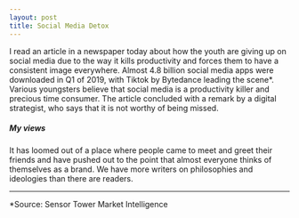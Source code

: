 ```yaml
---
layout: post
title: Social Media Detox
---
```


I read an article in a newspaper today about how the youth are giving up on social media due to the way it kills productivity and forces them to have a consistent image everywhere. Almost 4.8 billion social media apps were downloaded in Q1 of 2019, with Tiktok by Bytedance leading the scene*.  Various youngsters believe that social media is a productivity killer and precious time consumer. The article concluded with a remark by a digital strategist, who says that it is not worthy of being missed.

##### My views 
It has loomed out of a place where people came to meet and greet their friends and have pushed out to the point that almost everyone thinks of themselves as a brand. We have more writers on philosophies and ideologies than there are readers. 
______________________________________________________
*Source: Sensor Tower Market Intelligence
